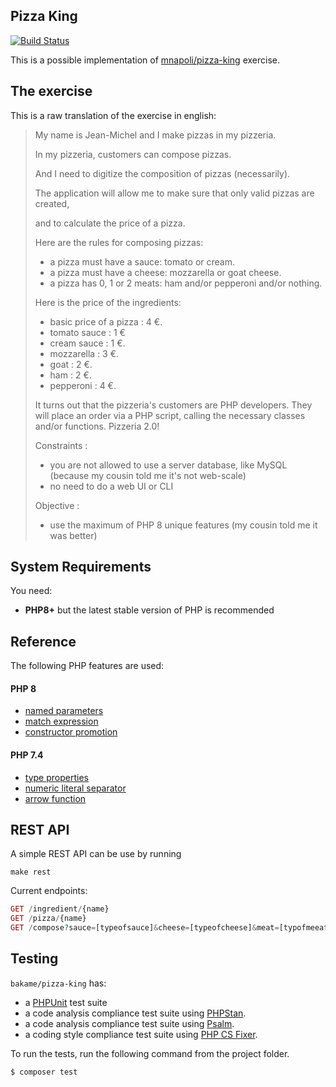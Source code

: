 Pizza King
----

[![Build Status](https://github.com/bakame-php/pizza-king/workflows/build/badge.svg)](https://github.com/bakame-php/pizza-king/actions?query=workflow%3A%22build%22)

This is a possible implementation of [mnapoli/pizza-king](https://github.com/mnapoli/pizza-king) exercise.

The exercise
-------

This is a raw translation of the exercise in english:

> My name is Jean-Michel and I make pizzas in my pizzeria.
>
> In my pizzeria, customers can compose pizzas.
>
> And I need to digitize the composition of pizzas (necessarily).
>
> The application will allow me to make sure that only valid pizzas are created, 
>
> and to calculate the price of a pizza.
>
> Here are the rules for composing pizzas:
>
> - a pizza must have a sauce: tomato or cream.
> - a pizza must have a cheese: mozzarella or goat cheese.
> - a pizza has 0, 1 or 2 meats: ham and/or pepperoni and/or nothing.
>
> Here is the price of the ingredients:
>
> - basic price of a pizza : 4 €.
> - tomato sauce : 1 €
> - cream sauce : 1 €.
> - mozzarella : 3 €.
> - goat : 2 €.
> - ham : 2 €.
> - pepperoni : 4 €.
>
> It turns out that the pizzeria's customers are PHP developers.
> They will place an order via a PHP script, calling the necessary classes and/or functions.
> Pizzeria 2.0!
>
> Constraints :
>
> - you are not allowed to use a server database, like MySQL (because my cousin told me it's not web-scale)
> - no need to do a web UI or CLI
>
> Objective :
>
> - use the maximum of PHP 8 unique features (my cousin told me it was better)

System Requirements
-------

You need:

- **PHP8+** but the latest stable version of PHP is recommended

Reference
-------

The following PHP features are used:

#### PHP 8

- [named parameters](https://wiki.php.net/rfc/named_params)
- [match expression](https://wiki.php.net/rfc/match_expression_v2)
- [constructor promotion](https://wiki.php.net/rfc/constructor_promotion)

#### PHP 7.4

- [type properties](https://wiki.php.net/rfc/typed_properties_v2)
- [numeric literal separator](https://wiki.php.net/rfc/numeric_literal_separator)
- [arrow function](https://wiki.php.net/rfc/arrow_functions_v2)

REST API
-------

A simple REST API can be use by running

```
make rest
```

Current endpoints:

````php
GET /ingredient/{name} 
GET /pizza/{name} 
GET /compose?sauce=[typeofsauce]&cheese=[typeofcheese]&meat=[typofmeeat1]&meat=[typofmeeat2]
````

Testing
-------

`bakame/pizza-king` has:

- a [PHPUnit](https://phpunit.de) test suite
- a code analysis compliance test suite using [PHPStan](https://phpstan.org).
- a code analysis compliance test suite using [Psalm](https://psalm.dev).
- a coding style compliance test suite using [PHP CS Fixer](https://cs.symfony.com).

To run the tests, run the following command from the project folder.

``` bash
$ composer test
```
